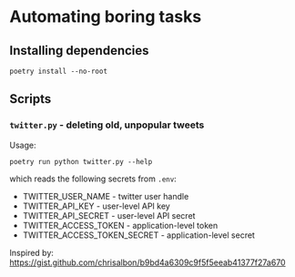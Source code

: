 # Automating boring tasks

## Installing dependencies

```
poetry install --no-root
```

## Scripts

### `twitter.py` - deleting old, unpopular tweets

Usage:

```
poetry run python twitter.py --help
```

which reads the following secrets from `.env`:

- TWITTER_USER_NAME - twitter user handle
- TWITTER_API_KEY - user-level API key
- TWITTER_API_SECRET - user-level API secret
- TWITTER_ACCESS_TOKEN - application-level token
- TWITTER_ACCESS_TOKEN_SECRET - application-level secret

Inspired by: https://gist.github.com/chrisalbon/b9bd4a6309c9f5f5eeab41377f27a670